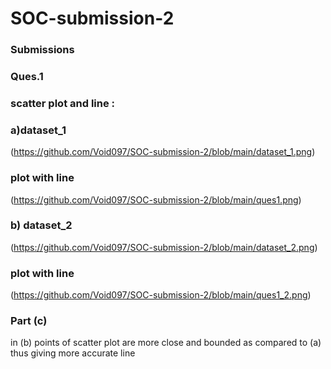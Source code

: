 # SOC-submission-2
### Submissions
### Ques.1
### scatter plot and line : 
### a)dataset_1
(https://github.com/Void097/SOC-submission-2/blob/main/dataset_1.png)
### plot with line
(https://github.com/Void097/SOC-submission-2/blob/main/ques1.png)

### b) dataset_2
(https://github.com/Void097/SOC-submission-2/blob/main/dataset_2.png)
### plot with line
(https://github.com/Void097/SOC-submission-2/blob/main/ques1_2.png)
### Part (c)
in (b) points of scatter plot are more close and bounded as compared to (a) thus giving more accurate line 
